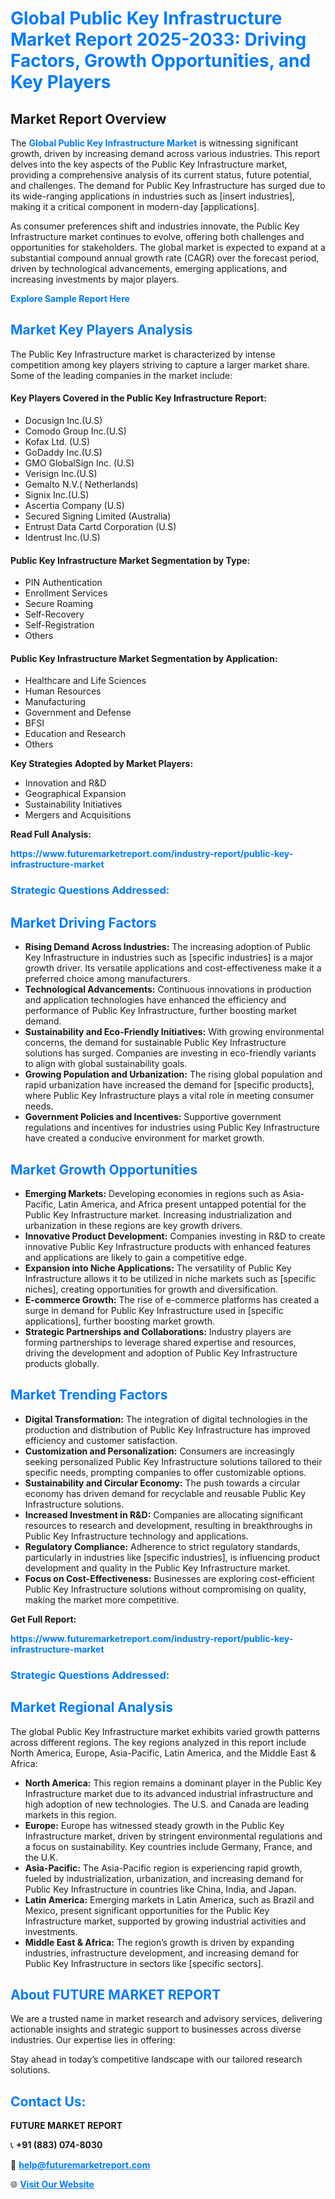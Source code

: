 <h1 style="color: #007BFF;">Global Public Key Infrastructure Market Report 2025-2033: Driving Factors, Growth Opportunities, and Key Players</h1>

<section id="overview">
<h2>Market Report Overview</h2>
<p>The <a href="https://www.futuremarketreport.com/industry-report/public-key-infrastructure-market" style="color: #007BFF; text-decoration: none;"><strong>Global Public Key Infrastructure Market</strong></a> is witnessing significant growth, driven by increasing demand across various industries. This report delves into the key aspects of the Public Key Infrastructure market, providing a comprehensive analysis of its current status, future potential, and challenges. The demand for Public Key Infrastructure has surged due to its wide-ranging applications in industries such as [insert industries], making it a critical component in modern-day [applications].</p>
<p>As consumer preferences shift and industries innovate, the Public Key Infrastructure market continues to evolve, offering both challenges and opportunities for stakeholders. The global market is expected to expand at a substantial compound annual growth rate (CAGR) over the forecast period, driven by technological advancements, emerging applications, and increasing investments by major players.</p>
</section>

<section id="overview">
<p><a href="https://www.futuremarketreport.com/request-sample/reportId=62976" style="color: #007BFF; text-decoration: none;"><strong>Explore Sample Report Here</strong></a></p>
</section>

<section id="key-players">
<h2 style="color: #007BFF;">Market Key Players Analysis</h2>
<p>The Public Key Infrastructure market is characterized by intense competition among key players striving to capture a larger market share. Some of the leading companies in the market include:</p>
<h4>Key Players Covered in the Public Key Infrastructure Report:</h4>
<ul><li>Docusign Inc.(U.S)</li><li>Comodo Group Inc.(U.S)</li><li>Kofax Ltd. (U.S)</li><li>GoDaddy Inc.(U.S)</li><li>GMO GlobalSign Inc. (U.S)</li><li>Verisign Inc.(U.S)</li><li>Gemalto N.V.( Netherlands)</li><li>Signix Inc.(U.S)</li><li>Ascertia Company (U.S)</li><li>Secured Signing Limited (Australia)</li><li>Entrust Data Cartd Corporation (U.S)</li><li>Identrust Inc.(U.S)</li></ul>
<h4>Public Key Infrastructure Market Segmentation by Type:</h4>
<ul><li>PIN Authentication</li><li>Enrollment Services</li><li>Secure Roaming</li><li>Self-Recovery</li><li>Self-Registration</li><li>Others</li></ul>

<h4>Public Key Infrastructure Market Segmentation by Application:</h4>
<ul><li>Healthcare and Life Sciences</li><li>Human Resources</li><li>Manufacturing</li><li>Government and Defense</li><li>BFSI</li><li>Education and Research</li><li>Others</li></ul>
<p><strong>Key Strategies Adopted by Market Players:</strong></p>
<ul>
<li>Innovation and R&D</li>
<li>Geographical Expansion</li>
<li>Sustainability Initiatives</li>
<li>Mergers and Acquisitions</li>
</ul>
</section>

<section>
<p><strong>Read Full Analysis: </strong></p><a href="https://www.futuremarketreport.com/industry-report/public-key-infrastructure-market" style="color: #007BFF; text-decoration: none;"><strong>https://www.futuremarketreport.com/industry-report/public-key-infrastructure-market</strong></a>
<h3 style="color: #007BFF;">Strategic Questions Addressed:</h3>
</section>

<section id="driving-factors">
<h2 style="color: #007BFF;">Market Driving Factors</h2>
<ul>
<li><strong>Rising Demand Across Industries:</strong> The increasing adoption of Public Key Infrastructure in industries such as [specific industries] is a major growth driver. Its versatile applications and cost-effectiveness make it a preferred choice among manufacturers.</li>
<li><strong>Technological Advancements:</strong> Continuous innovations in production and application technologies have enhanced the efficiency and performance of Public Key Infrastructure, further boosting market demand.</li>
<li><strong>Sustainability and Eco-Friendly Initiatives:</strong> With growing environmental concerns, the demand for sustainable Public Key Infrastructure solutions has surged. Companies are investing in eco-friendly variants to align with global sustainability goals.</li>
<li><strong>Growing Population and Urbanization:</strong> The rising global population and rapid urbanization have increased the demand for [specific products], where Public Key Infrastructure plays a vital role in meeting consumer needs.</li>
<li><strong>Government Policies and Incentives:</strong> Supportive government regulations and incentives for industries using Public Key Infrastructure have created a conducive environment for market growth.</li>
</ul>
</section>

<section id="growth-opportunities">
<h2 style="color: #007BFF;">Market Growth Opportunities</h2>
<ul>
<li><strong>Emerging Markets:</strong> Developing economies in regions such as Asia-Pacific, Latin America, and Africa present untapped potential for the Public Key Infrastructure market. Increasing industrialization and urbanization in these regions are key growth drivers.</li>
<li><strong>Innovative Product Development:</strong> Companies investing in R&D to create innovative Public Key Infrastructure products with enhanced features and applications are likely to gain a competitive edge.</li>
<li><strong>Expansion into Niche Applications:</strong> The versatility of Public Key Infrastructure allows it to be utilized in niche markets such as [specific niches], creating opportunities for growth and diversification.</li>
<li><strong>E-commerce Growth:</strong> The rise of e-commerce platforms has created a surge in demand for Public Key Infrastructure used in [specific applications], further boosting market growth.</li>
<li><strong>Strategic Partnerships and Collaborations:</strong> Industry players are forming partnerships to leverage shared expertise and resources, driving the development and adoption of Public Key Infrastructure products globally.</li>
</ul>
</section>

<section id="trending-factors">
<h2 style="color: #007BFF;">Market Trending Factors</h2>
<ul>
<li><strong>Digital Transformation:</strong> The integration of digital technologies in the production and distribution of Public Key Infrastructure has improved efficiency and customer satisfaction.</li>
<li><strong>Customization and Personalization:</strong> Consumers are increasingly seeking personalized Public Key Infrastructure solutions tailored to their specific needs, prompting companies to offer customizable options.</li>
<li><strong>Sustainability and Circular Economy:</strong> The push towards a circular economy has driven demand for recyclable and reusable Public Key Infrastructure solutions.</li>
<li><strong>Increased Investment in R&D:</strong> Companies are allocating significant resources to research and development, resulting in breakthroughs in Public Key Infrastructure technology and applications.</li>
<li><strong>Regulatory Compliance:</strong> Adherence to strict regulatory standards, particularly in industries like [specific industries], is influencing product development and quality in the Public Key Infrastructure market.</li>
<li><strong>Focus on Cost-Effectiveness:</strong> Businesses are exploring cost-efficient Public Key Infrastructure solutions without compromising on quality, making the market more competitive.</li>
</ul>
</section>

<section>
<p><strong>Get Full Report: </strong></p><a href="https://www.futuremarketreport.com/industry-report/public-key-infrastructure-market" style="color: #007BFF; text-decoration: none;"><strong>https://www.futuremarketreport.com/industry-report/public-key-infrastructure-market</strong></a>
<h3 style="color: #007BFF;">Strategic Questions Addressed:</h3>
</section>


<section id="regional-analysis">
<h2 style="color: #007BFF;">Market Regional Analysis</h2>
<p>The global Public Key Infrastructure market exhibits varied growth patterns across different regions. The key regions analyzed in this report include North America, Europe, Asia-Pacific, Latin America, and the Middle East & Africa:</p>
<ul>
<li><strong>North America:</strong> This region remains a dominant player in the Public Key Infrastructure market due to its advanced industrial infrastructure and high adoption of new technologies. The U.S. and Canada are leading markets in this region.</li>
<li><strong>Europe:</strong> Europe has witnessed steady growth in the Public Key Infrastructure market, driven by stringent environmental regulations and a focus on sustainability. Key countries include Germany, France, and the U.K.</li>
<li><strong>Asia-Pacific:</strong> The Asia-Pacific region is experiencing rapid growth, fueled by industrialization, urbanization, and increasing demand for Public Key Infrastructure in countries like China, India, and Japan.</li>
<li><strong>Latin America:</strong> Emerging markets in Latin America, such as Brazil and Mexico, present significant opportunities for the Public Key Infrastructure market, supported by growing industrial activities and investments.</li>
<li><strong>Middle East & Africa:</strong> The region’s growth is driven by expanding industries, infrastructure development, and increasing demand for Public Key Infrastructure in sectors like [specific sectors].</li>
</ul>
</section>

<footer>
<h2 style="color: #007BFF;">About FUTURE MARKET REPORT</h2>
<p>We are a trusted name in market research and advisory services, delivering actionable insights and strategic support to businesses across diverse industries. Our expertise lies in offering:</p>

<p>Stay ahead in today’s competitive landscape with our tailored research solutions.</p>

<h2 style="color: #007BFF;">Contact Us:</h2>
<p><strong>FUTURE MARKET REPORT</strong></p>
<p>📞 <strong>+91 (883) 074-8030</strong></p>
<p>📧 <strong><a href="mailto:help@futuremarketreport.com" style="color: #007BFF;">help@futuremarketreport.com</a></strong></p>
<p>🌐 <strong><a href="https://www.futuremarketreport.com/" style="color: #007BFF;">Visit Our Website</a></strong></p>
</footer>